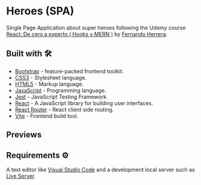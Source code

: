 # Heroes (SPA)

Single Page Application about super heroes following the Udemy course [React: De cero a experto ( Hooks y MERN )](https://www.udemy.com/course/react-cero-experto) by [Fernando Herrera](https://github.com/Klerith).

## Built with 🛠️

- [Bootstrap](https://getbootstrap.com/) - feature-packed frontend toolkit.
- [CSS3](https://developer.mozilla.org/en-US/docs/Web/CSS) - Stylesheet language.
- [HTML5](https://developer.mozilla.org/en-US/docs/Web/Guide/HTML/HTML5) - Markup language.
- [JavaScript](https://developer.mozilla.org/en-US/docs/Web/JavaScript) - Programming language.
- [Jest](https://jestjs.io/) - JavaScript Testing Framework.
- [React](https://reactjs.org/) - A JavaScript library for building user interfaces.
- [React Router](https://reactrouter.com/) - React client side routing.
- [Vite](https://vitejs.dev/) - Frontend build tool.

## Previews

## Requirements ⚙️

A text editor like [Visual Studio Code](https://code.visualstudio.com/) and a development local server such as [Live Server](https://marketplace.visualstudio.com/items?itemName=ritwickdey.LiveServer).
